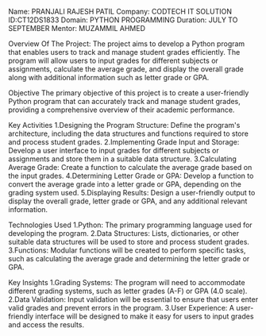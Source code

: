 Name: PRANJALI RAJESH PATIL
Company: CODTECH IT SOLUTION
ID:CT12DS1833
Domain: PYTHON PROGRAMMING
Duration: JULY TO SEPTEMBER
Mentor: MUZAMMIL AHMED

Overview Of The Project: The project aims to develop a Python program that enables users to track and manage student grades efficiently. The program will allow users to input grades for different subjects or assignments, calculate the average grade, and display the overall grade along with additional information such as letter grade or GPA.

Objective The primary objective of this project is to create a user-friendly Python program that can accurately track and manage student grades, providing a comprehensive overview of their academic performance.

Key Activities 1.Designing the Program Structure: Define the program's architecture, including the data structures and functions required to store and process student grades. 2.Implementing Grade Input and Storage: Develop a user interface to input grades for different subjects or assignments and store them in a suitable data structure. 3.Calculating Average Grade: Create a function to calculate the average grade based on the input grades. 4.Determining Letter Grade or GPA: Develop a function to convert the average grade into a letter grade or GPA, depending on the grading system used. 5.Displaying Results: Design a user-friendly output to display the overall grade, letter grade or GPA, and any additional relevant information.

Technologies Used 1.Python: The primary programming language used for developing the program. 2.Data Structures: Lists, dictionaries, or other suitable data structures will be used to store and process student grades. 3.Functions: Modular functions will be created to perform specific tasks, such as calculating the average grade and determining the letter grade or GPA.

Key Insights 1.Grading Systems: The program will need to accommodate different grading systems, such as letter grades (A-F) or GPA (4.0 scale). 2.Data Validation: Input validation will be essential to ensure that users enter valid grades and prevent errors in the program. 3.User Experience: A user-friendly interface will be designed to make it easy for users to input grades and access the results.

